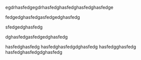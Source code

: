 egdrhasfedgegdrhasfedghasfedghasfedghasfedge

fedgedghasfedgasfedgedghasfedg

sfedgedghasfedg

dghasfedgasfedgedghasfedg

hasfedghasfedg
hasfedghasfedgdghasfedg
hasfedgghasfedg
hasfedghasfedgdghasfedg